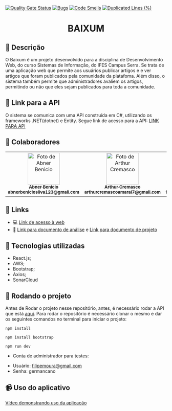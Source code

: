 [![Quality Gate Status](https://sonarcloud.io/api/project_badges/measure?project=AbnerBenicio_baixum&metric=alert_status)](https://sonarcloud.io/summary/new_code?id=AbnerBenicio_baixum)
[![Bugs](https://sonarcloud.io/api/project_badges/measure?project=AbnerBenicio_baixum&metric=bugs)](https://sonarcloud.io/summary/new_code?id=AbnerBenicio_baixum)
[![Code Smells](https://sonarcloud.io/api/project_badges/measure?project=AbnerBenicio_baixum&metric=code_smells)](https://sonarcloud.io/summary/new_code?id=AbnerBenicio_baixum)
[![Duplicated Lines (%)](https://sonarcloud.io/api/project_badges/measure?project=AbnerBenicio_baixum&metric=duplicated_lines_density)](https://sonarcloud.io/summary/new_code?id=AbnerBenicio_baixum)
<h1 align="center">BAIXUM</h1>

## :memo: Descrição
O Baixum é um projeto desenvolvido para a disciplina de Desenvolvimento Web, do curso Sistemas de Informação, do IFES Campus Serra. Se trata de uma aplicação web que permite aos usuários publicar artigos e e ver artigos que foram publicados pela comunidade da platafoma. Além disso, o sistema também permite que administradores avaliem os artigos, permitindo ou não que eles sejam publicados para toda a comunidade. 

## :department_store: Link para a API
O sistema se comunica com uma API construída em C#, utilizando os frameworks .NET(dotnet) e Entity.
Segue link de acesso para a API:
<a href="https://github.com/AbnerBenicio/mini-api-baixium/">LINK PARA API</a>

## :handshake: Colaboradores
<table>
  <tr>
    <td align="center">
      <a href="https://github.com/AbnerBenicio">
        <img src="https://media.licdn.com/dms/image/D4D03AQEiFXDPPtHBgw/profile-displayphoto-shrink_800_800/0/1662566793828?e=1720051200&v=beta&t=TMcxwTB3utOnzfG5VsQPu0wkIah_CpHNdDjPo0_Ss9Y" width="100px;" alt="Foto de Abner Benicio"/><br>
        <sub>
          <b>Abner Benicio</b><br>
          <b>abnerbeniciosilva123@gmail.com</b>
        </sub>
      </a>
    </td>
    <td align="center">
      <a href="https://github.com/ArthurCremasco">
        <img src="https://avatars.githubusercontent.com/u/148019842?v=4" width="100px;" alt="Foto de Arthur Cremasco"/><br>
        <sub>
          <b>Arthur Cremasco</b><br>
          <b>arthurcremascoamaral7@gmail.com</b>
        </sub>
      </a>
    </td>
    <td align="center">
      <a href="https://github.com/filipeabmoura">
        <img src="https://avatars.githubusercontent.com/u/108959212?v=4" width="100px;" alt="Foto de Filipe Moura"/><br>
        <sub>
          <b>Filipe Moura</b><br>
          <b>filipemoura.pessoal@gmail.com</b>
        </sub>
      </a>
    </td>
    
  </tr>
</table>

## :link: Links
* :computer: <a href="http://baixumapp.s3-website-us-east-1.amazonaws.com">Link de acesso à web</a><br>
* :book: <a href="https://docs.google.com/document/d/1tkc91ZLwE62-VggW-cInRVQXvMa-c_Ik3CZhFk3-z1g/edit?usp=sharing">Link para documento de análise</a> e <a href="https://docs.google.com/document/d/1B5MIEB58U2BD5B139OKZn5lCaUFf_Hne/edit?usp=sharing">Link para documento de projeto</a><br>

## :wrench: Tecnologias utilizadas
* React.js;
* AWS;
* Bootstrap;
* Axios;
* SonarCloud

## :rocket: Rodando o projeto
Antes de Rodar o projeto nesse repositório, antes, é necessário rodar a API que está <a href="https://github.com/AbnerBenicio/mini-api-baixium/">aqui</a>.
Para rodar o repositório é necessário clonar o mesmo e dar os seguintes comandos no terminal para iniciar o projeto:
```
npm install
```
```
npm install bootstrap
```
```
npm run dev
```
* Conta de administrador para testes:
 - Usuário: filipemoura@gmail.com
 - Senha: germancano

## :video_camera: Uso do aplicativo
<a href="https://youtu.be/i6tEAHpXq8k">Vídeo demonstrando uso da aplicação</a>
